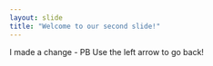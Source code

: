 ```yaml
---
layout: slide
title: "Welcome to our second slide!"
---
```

I made a change - PB
Use the left arrow to go back!
